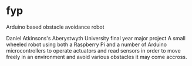 fyp
===

Arduino based obstacle avoidance robot

Daniel Atkinsons's Aberystwyth University final year major project
A small wheeled robot using both a Raspberry Pi and a number of Arduino microcontrollers to operate actuators and read sensors in order to move freely in an environment and avoid various obstacles it may come accross.

